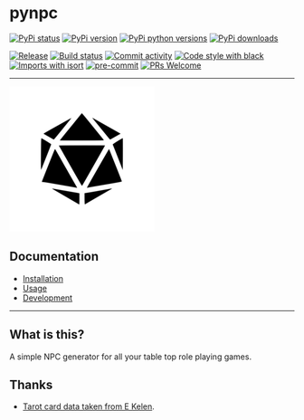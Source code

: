 # pynpc

[![PyPi status](https://img.shields.io/pypi/status/Setupr)](https://img.shields.io/pypi/status/Setupr)
[![PyPi version](https://img.shields.io/pypi/v/pynpc)](https://img.shields.io/pypi/v/pynpc)
[![PyPi python versions](https://img.shields.io/pypi/pyversions/Setupr)](https://img.shields.io/pypi/pyversions/Setupr)
[![PyPi downloads](https://img.shields.io/pypi/dm/pynpc)](https://img.shields.io/pypi/dm/Setupr)

[![Release](https://img.shields.io/github/v/release/kierun/pynpc)](https://img.shields.io/github/v/release/kierun/pynpc)
[![Build status](https://img.shields.io/github/actions/workflow/status/kierun/pynpc/codeql.yml?branch=main)](https://img.shields.io/github/actions/workflow/status/kierun/pynpc/codeql.yml?branch=main)
[![Commit activity](https://img.shields.io/github/commit-activity/m/kierun/pynpc)](https://img.shields.io/github/commit-activity/m/kierun/pynpc)
[![Code style with black](https://img.shields.io/badge/code%20style-black-000000.svg)](https://github.com/psf/black)
[![Imports with isort](https://img.shields.io/badge/%20imports-isort-%231674b1)](https://pycqa.github.io/isort/)
[![pre-commit](https://img.shields.io/badge/pre--commit-enabled-brightgreen?logo=pre-commit&logoColor=white)](https://github.com/pre-commit/pre-commit)
[![PRs Welcome](https://img.shields.io/badge/PRs-welcome-brightgreen.svg?style=flat-square)](https://makeapullrequest.com)

---

![A nice d20 icon](docs/assets/d20-icon.png "d20 icon")

## Documentation

- [Installation](docs/installation.md)
- [Usage](docs/usage.md)
- [Development](docs/development.md)

---

## What is this?

A simple NPC generator for all your table top role playing games.

## Thanks

- [Tarot card data taken from E Kelen](https://github.com/ekelen/tarot-api).
